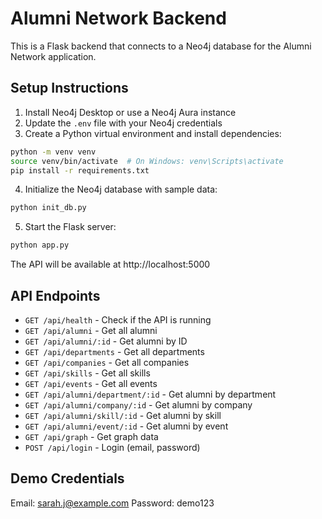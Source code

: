 
# Alumni Network Backend

This is a Flask backend that connects to a Neo4j database for the Alumni Network application.

## Setup Instructions

1. Install Neo4j Desktop or use a Neo4j Aura instance
2. Update the `.env` file with your Neo4j credentials
3. Create a Python virtual environment and install dependencies:

```bash
python -m venv venv
source venv/bin/activate  # On Windows: venv\Scripts\activate
pip install -r requirements.txt
```

4. Initialize the Neo4j database with sample data:

```bash
python init_db.py
```

5. Start the Flask server:

```bash
python app.py
```

The API will be available at http://localhost:5000

## API Endpoints

- `GET /api/health` - Check if the API is running
- `GET /api/alumni` - Get all alumni
- `GET /api/alumni/:id` - Get alumni by ID
- `GET /api/departments` - Get all departments
- `GET /api/companies` - Get all companies
- `GET /api/skills` - Get all skills
- `GET /api/events` - Get all events
- `GET /api/alumni/department/:id` - Get alumni by department
- `GET /api/alumni/company/:id` - Get alumni by company
- `GET /api/alumni/skill/:id` - Get alumni by skill
- `GET /api/alumni/event/:id` - Get alumni by event
- `GET /api/graph` - Get graph data
- `POST /api/login` - Login (email, password)

## Demo Credentials

Email: sarah.j@example.com
Password: demo123
